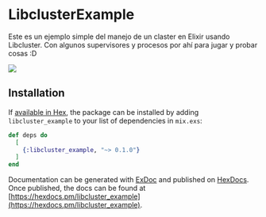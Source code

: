 # LibclusterExample

Este es un ejemplo simple del manejo de un claster en Elixir usando Libcluster. Con algunos supervisores y procesos por ahí para jugar y probar cosas :D

![](https://i.pinimg.com/originals/20/28/f1/2028f1b830ded1228fa0d3c48919e3a4.gif)

## Installation

If [available in Hex](https://hex.pm/docs/publish), the package can be installed
by adding `libcluster_example` to your list of dependencies in `mix.exs`:

```elixir
def deps do
  [
    {:libcluster_example, "~> 0.1.0"}
  ]
end
```

Documentation can be generated with [ExDoc](https://github.com/elixir-lang/ex_doc)
and published on [HexDocs](https://hexdocs.pm). Once published, the docs can
be found at [https://hexdocs.pm/libcluster_example](https://hexdocs.pm/libcluster_example).
